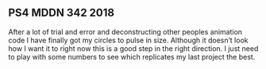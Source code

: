 ## PS4 MDDN 342 2018

After a lot of trial and error and deconstructing other peoples animation code I have finally got my circles to pulse in size. Although it doesn’t look how I want it to right now this is a good step in the right direction. I just need to play with some numbers to see which replicates my last project the best.
